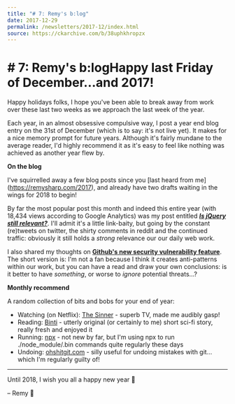 ```yaml
---
title: "# 7: Remy's b:log"
date: 2017-12-29
permalink: /newsletters/2017-12/index.html
source: https://ckarchive.com/b/38uphkhropzx
---
```


# # 7: Remy's b:logHappy last Friday of December…and 2017!

Happy holidays folks, I hope you've been able to break away from work over these last two weeks as we approach the last week of the year.

Each year, in an almost obsessive compulsive way, I post a year end blog entry on the 31st of December (which is to say: it's not live yet). It makes for a nice memory prompt for future years. Although it's fairly mundane to the average reader, I'd highly recommend it as it's easy to feel like nothing was achieved as another year flew by.

**On the blog**

I've squirrelled away a few blog posts since you \[last heard from me\](https://remysharp.com/2017), and already have two drafts waiting in the wings for 2018 to begin!

By far the most popular post this month and indeed this entire year (with 18,434 views according to Google Analytics) was my post entitled _[**Is jQuery still relevant?**](https://remysharp.com/2017/12/15/is-jquery-still-relevant)_. I'll admit it's a little link-baity, but going by the constant (re)tweets on twitter, the shirty comments in reddit and the continued traffic: obviously it still holds a _strong_ relevance our our daily web work.

I also shared my thoughts on [**Github's new security vulnerability feature**](https://remysharp.com/2017/12/08/learn-more-about-vulnerability-alerts). The short version is: I'm not a fan because I think it creates anti-patterns within our work, but you can have a read and draw your own conclusions: is it better to have _something_, or worse to _ignore_ potential threats…?

**Monthly recommend**

A random collection of bits and bobs for your end of year:

*   Watching (on Netflix): [The Sinner](https://www.netflix.com/title/80175802) - superb TV, made me audibly gasp!
*   Reading: [Binti](https://www.amazon.co.uk/Binti-Nnedi-Okorafor-ebook/dp/B00Y7RWXHU/) - utterly original (or certainly to me) short sci-fi story, really fresh and enjoyed it
*   Running: [npx](https://www.npmjs.com/package/npx) - not new by far, but I'm using npx to run ./node\_module/.bin commands quite regularly these days
*   Undoing: [ohshitgit.com](http://ohshitgit.com/) - silly useful for undoing mistakes with git…which I'm regularly guilty of!

* * *

Until 2018, I wish you all a happy new year 🎉

– Remy 👋
